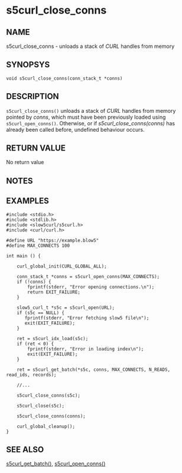 # s5curl_close_conns

## NAME
s5curl_close_conns - unloads a stack of *CURL* handles from memory

## SYNOPSYS
`void s5curl_close_conns(conn_stack_t *conns)`

## DESCRIPTION
`s5curl_close_conns()` unloads a stack of *CURL* handles from memory pointed by *conns*, which must have been previously loaded using `s5curl_open_conns()`. Otherwise, or if *s5curl_close_conns(conns)* has already been called before, undefined behaviour occurs.

## RETURN VALUE

No return value

## NOTES

## EXAMPLES
```
#include <stdio.h>
#include <stdlib.h>
#include <slow5curl/s5curl.h>
#include <curl/curl.h>

#define URL "https://example.blow5"
#define MAX_CONNECTS 100

int main () {

    curl_global_init(CURL_GLOBAL_ALL);

    conn_stack_t *conns = s5curl_open_conns(MAX_CONNECTS);
    if (!conns) {
        fprintf(stderr, "Error opening connections.\n");
        return EXIT_FAILURE;
    }

    slow5_curl_t *s5c = s5curl_open(URL);
    if (s5c == NULL) {
       fprintf(stderr, "Error fetching slow5 file\n");
       exit(EXIT_FAILURE);
    }

    ret = s5curl_idx_load(s5c);
    if (ret < 0) {
        fprintf(stderr, "Error in loading index\n");
        exit(EXIT_FAILURE);
    }

    ret = s5curl_get_batch(*s5c, conns, MAX_CONNECTS, N_READS, read_ids, records);

    //...

    s5curl_close_conns(s5c);

    s5curl_close(s5c);

    s5curl_close_conns(conns);

    curl_global_cleanup();
}
```

## SEE ALSO

[s5curl_get_batch()](s5curl_get_batch.md), [s5curl_open_conns()](s5curl_open_conns.md)